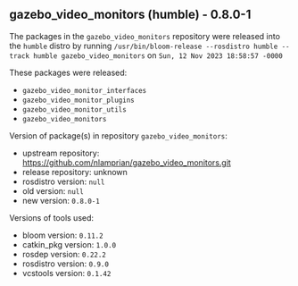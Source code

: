 ## gazebo_video_monitors (humble) - 0.8.0-1

The packages in the `gazebo_video_monitors` repository were released into the `humble` distro by running `/usr/bin/bloom-release --rosdistro humble --track humble gazebo_video_monitors` on `Sun, 12 Nov 2023 18:58:57 -0000`

These packages were released:
- `gazebo_video_monitor_interfaces`
- `gazebo_video_monitor_plugins`
- `gazebo_video_monitor_utils`
- `gazebo_video_monitors`

Version of package(s) in repository `gazebo_video_monitors`:

- upstream repository: https://github.com/nlamprian/gazebo_video_monitors.git
- release repository: unknown
- rosdistro version: `null`
- old version: `null`
- new version: `0.8.0-1`

Versions of tools used:

- bloom version: `0.11.2`
- catkin_pkg version: `1.0.0`
- rosdep version: `0.22.2`
- rosdistro version: `0.9.0`
- vcstools version: `0.1.42`


